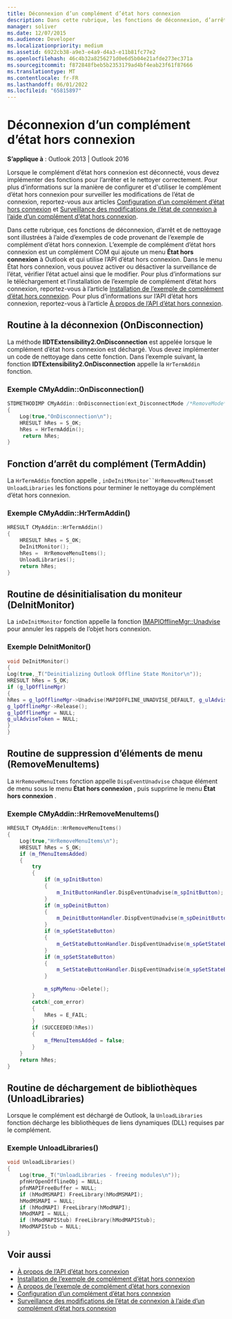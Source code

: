 ```yaml
---
title: Déconnexion d’un complément d’état hors connexion
description: Dans cette rubrique, les fonctions de déconnexion, d’arrêt et de nettoyage sont illustrées à l’aide d’exemples de code de l’exemple de complément d’état hors connexion.
manager: soliver
ms.date: 12/07/2015
ms.audience: Developer
ms.localizationpriority: medium
ms.assetid: 6922cb38-a9e3-e4a9-d4a3-e11b81fc77e2
ms.openlocfilehash: 46c4b32a8256271d0e6d5b04e21afde273ec371a
ms.sourcegitcommit: f872848fbeb5b2353179ad4bf4eab23f61f87666
ms.translationtype: MT
ms.contentlocale: fr-FR
ms.lasthandoff: 06/01/2022
ms.locfileid: "65815897"
---
```

# <a name="disconnecting-an-offline-state-add-in"></a>Déconnexion d’un complément d’état hors connexion

**S’applique à** : Outlook 2013 | Outlook 2016
  
Lorsque le complément d’état hors connexion est déconnecté, vous devez implémenter des fonctions pour l’arrêter et le nettoyer correctement. Pour plus d’informations sur la manière de configurer et d'utiliser le complément d’état hors connexion pour surveiller les modifications de l’état de connexion, reportez-vous aux articles [Configuration d’un complément d’état hors connexion](setting-up-an-offline-state-add-in.md) et [Surveillance des modifications de l’état de connexion à l’aide d’un complément d’état hors connexion](monitoring-connection-state-changes-using-an-offline-state-add-in.md).
  
Dans cette rubrique, ces fonctions de déconnexion, d’arrêt et de nettoyage sont illustrées à l’aide d’exemples de code provenant de l’exemple de complément d’état hors connexion. L’exemple de complément d’état hors connexion est un complément COM qui ajoute un menu **État hors connexion** à Outlook et qui utilise l’API d’état hors connexion. Dans le menu État hors connexion, vous pouvez activer ou désactiver la surveillance de l’état, vérifier l’état actuel ainsi que le modifier. Pour plus d’informations sur le téléchargement et l’installation de l’exemple de complément d’état hors connexion, reportez-vous à l’article [Installation de l’exemple de complément d’état hors connexion](installing-the-sample-offline-state-add-in.md). Pour plus d’informations sur l’API d’état hors connexion, reportez-vous à l’article [À propos de l’API d’état hors connexion](about-the-offline-state-api.md).
  
## <a name="on-disconnection-routine"></a>Routine à la déconnexion (OnDisconnection)

La méthode **IIDTExtensibility2.OnDisconnection** est appelée lorsque le complément d’état hors connexion est déchargé. Vous devez implémenter un code de nettoyage dans cette fonction. Dans l’exemple suivant, la fonction **IDTExtensibility2.OnDisconnection** appelle la `HrTermAddin` fonction.
  
### <a name="cmyaddinondisconnection-example"></a>Exemple CMyAddin::OnDisconnection()

```cpp
STDMETHODIMP CMyAddin::OnDisconnection(ext_DisconnectMode /*RemoveMode*/, SAFEARRAY * * /*custom*/) 
{ 
    Log(true,"OnDisconnection\n"); 
    HRESULT hRes = S_OK; 
    hRes = HrTermAddin(); 
     return hRes; 
}
```

## <a name="terminate-add-in-function"></a>Fonction d’arrêt du complément (TermAddin)

La `HrTermAddin` fonction appelle , `inDeInitMonitor``HrRemoveMenuItems`et `UnloadLibraries` les fonctions pour terminer le nettoyage du complément d’état hors connexion.
  
### <a name="cmyaddinhrtermaddin-example"></a>Exemple CMyAddin::HrTermAddin()

```cpp
HRESULT CMyAddin::HrTermAddin() 
{ 
    HRESULT hRes = S_OK; 
    DeInitMonitor(); 
    hRes =  HrRemoveMenuItems(); 
    UnloadLibraries(); 
    return hRes; 
}
```

## <a name="deinitialize-monitor-routine"></a>Routine de désinitialisation du moniteur (DeInitMonitor)

La `inDeInitMonitor` fonction appelle la fonction [IMAPIOfflineMgr::Unadvise](imapiofflinemgr-unadvise.md) pour annuler les rappels de l’objet hors connexion.
  
### <a name="deinitmonitor-example"></a>Exemple DeInitMonitor()

```cpp
void DeInitMonitor() 
{ 
Log(true,_T("Deinitializing Outlook Offline State Monitor\n")); 
HRESULT hRes = S_OK; 
if (g_lpOfflineMgr) 
{ 
hRes = g_lpOfflineMgr->Unadvise(MAPIOFFLINE_UNADVISE_DEFAULT, g_ulAdviseToken); 
g_lpOfflineMgr->Release(); 
g_lpOfflineMgr = NULL; 
g_ulAdviseToken = NULL; 
} 
}
```

## <a name="remove-menu-items-routine"></a>Routine de suppression d’éléments de menu (RemoveMenuItems)

La `HrRemoveMenuItems` fonction appelle `DispEventUnadvise` chaque élément de menu sous le menu **État hors connexion** , puis supprime le menu **État hors connexion** .
  
### <a name="cmyaddinhrremovemenuitems-example"></a>Exemple CMyAddin::HrRemoveMenuItems()

```cpp
HRESULT CMyAddin::HrRemoveMenuItems() 
{     
    Log(true,"HrRemoveMenuItems\n"); 
    HRESULT hRes = S_OK; 
    if (m_fMenuItemsAdded) 
    { 
        try 
        { 
            if (m_spInitButton) 
            { 
                m_InitButtonHandler.DispEventUnadvise(m_spInitButton); 
            } 
            if (m_spDeinitButton) 
            { 
                m_DeinitButtonHandler.DispEventUnadvise(m_spDeinitButton); 
            } 
            if (m_spGetStateButton) 
            { 
                m_GetStateButtonHandler.DispEventUnadvise(m_spGetStateButton); 
            } 
            if (m_spSetStateButton) 
            { 
                m_SetStateButtonHandler.DispEventUnadvise(m_spSetStateButton); 
            } 
 
            m_spMyMenu->Delete(); 
        } 
        catch(_com_error) 
        { 
            hRes = E_FAIL; 
        } 
        if (SUCCEEDED(hRes)) 
        { 
            m_fMenuItemsAdded = false; 
        } 
    } 
    return hRes; 
}
```

## <a name="unload-libraries-routine"></a>Routine de déchargement de bibliothèques (UnloadLibraries)

Lorsque le complément est déchargé de Outlook, la `UnloadLibraries` fonction décharge les bibliothèques de liens dynamiques (DLL) requises par le complément.
  
### <a name="unloadlibraries-example"></a>Exemple UnloadLibraries()

```cpp
void UnloadLibraries() 
{ 
    Log(true,_T("UnloadLibraries - freeing modules\n")); 
    pfnHrOpenOfflineObj = NULL; 
    pfnMAPIFreeBuffer = NULL; 
    if (hModMSMAPI) FreeLibrary(hModMSMAPI); 
    hModMSMAPI = NULL; 
    if (hModMAPI) FreeLibrary(hModMAPI); 
    hModMAPI = NULL; 
    if (hModMAPIStub) FreeLibrary(hModMAPIStub); 
    hModMAPIStub = NULL; 
}
```

## <a name="see-also"></a>Voir aussi

- [À propos de l’API d’état hors connexion](about-the-offline-state-api.md)
- [Installation de l’exemple de complément d’état hors connexion](installing-the-sample-offline-state-add-in.md)
- [À propos de l’exemple de complément d’état hors connexion](about-the-sample-offline-state-add-in.md)
- [Configuration d’un complément d’état hors connexion](setting-up-an-offline-state-add-in.md)
- [Surveillance des modifications de l’état de connexion à l’aide d’un complément d’état hors connexion](monitoring-connection-state-changes-using-an-offline-state-add-in.md)
